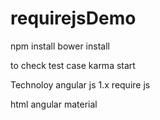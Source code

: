 # requirejsDemo
npm install
bower install

to check test case
karma start

Technoloy
angular js 1.x
require js

html
angular material
